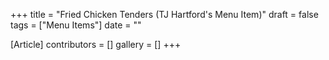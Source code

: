 +++
title = "Fried Chicken Tenders (TJ Hartford's Menu Item)"
draft = false
tags = ["Menu Items"]
date = ""

[Article]
contributors = []
gallery = []
+++